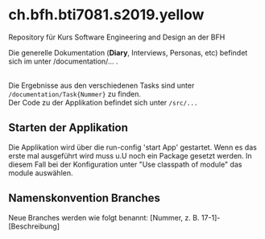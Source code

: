 # ch.bfh.bti7081.s2019.yellow
Repository für Kurs Software Engineering and Design an der BFH

Die generelle Dokumentation (**Diary**, Interviews, Personas, etc) befindet sich im unter /documentation/... . 

<br>Die Ergebnisse aus den verschiedenen Tasks sind unter `/documentation/Task{Nummer}` zu finden. 
<br>Der Code zu der Applikation befindet sich unter `/src/...`

## Starten der Applikation
Die Applikation wird über die run-config 'start App' gestartet. 
Wenn es das erste mal ausgeführt wird muss u.U noch ein Package gesetzt werden. 
In diesem Fall bei der Konfiguration unter "Use classpath of module" das module auswählen.
## Namenskonvention Branches
Neue Branches werden wie folgt benannt:
[Nummer, z. B. 17-1]-[Beschreibung]
